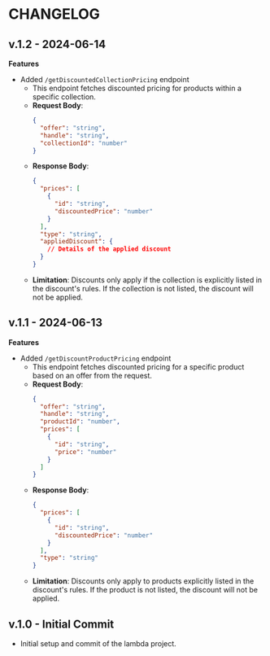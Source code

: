 # CHANGELOG

## v.1.2 - 2024-06-14

**Features**

- Added `/getDiscountedCollectionPricing` endpoint
  - This endpoint fetches discounted pricing for products within a specific collection.
  - **Request Body**:
    ```json
    {
      "offer": "string",
      "handle": "string",
      "collectionId": "number"
    }
    ```
  - **Response Body**:
    ```json
    {
      "prices": [
        {
          "id": "string",
          "discountedPrice": "number"
        }
      ],
      "type": "string",
      "appliedDiscount": {
        // Details of the applied discount
      }
    }
    ```
  - **Limitation**: Discounts only apply if the collection is explicitly listed in the discount's rules. If the collection is not listed, the discount will not be applied.

## v.1.1 - 2024-06-13

**Features**

- Added `/getDiscountProductPricing` endpoint
  - This endpoint fetches discounted pricing for a specific product based on an offer from the request.
  - **Request Body**:
    ```json
    {
      "offer": "string",
      "handle": "string",
      "productId": "number",
      "prices": [
        {
          "id": "string",
          "price": "number"
        }
      ]
    }
    ```
  - **Response Body**:
    ```json
    {
      "prices": [
        {
          "id": "string",
          "discountedPrice": "number"
        }
      ],
      "type": "string"
    }
    ```
  - **Limitation**: Discounts only apply to products explicitly listed in the discount's rules. If the product is not listed, the discount will not be applied.

## v.1.0 - Initial Commit

- Initial setup and commit of the lambda project.

